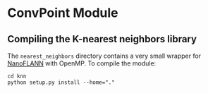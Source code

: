 # ConvPoint Module

## Compiling the K-nearest neighbors library

The ```nearest_neighbors``` directory contains a very small wrapper for [NanoFLANN](https://github.com/jlblancoc/nanoflann) with OpenMP.
To compile the module:
```
cd knn
python setup.py install --home="."
```